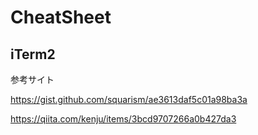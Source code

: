 # CheatSheet

## iTerm2

参考サイト

https://gist.github.com/squarism/ae3613daf5c01a98ba3a

https://qiita.com/kenju/items/3bcd9707266a0b427da3
